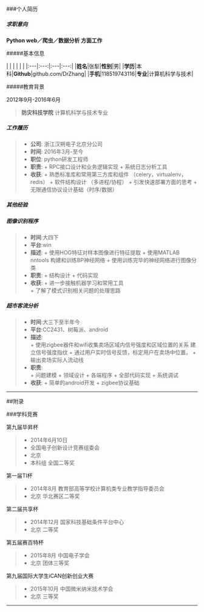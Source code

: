 ###个人简历

##### 求职意向

**Python web／爬虫／数据分析 方面工作**

#####基本信息

| | | | | |
|:---|:---:|:---|:---:|
|**姓名**|张犁|**性别**|男|
|**学历**|本科|**Github**|github.com/DrZhang|
|**手机**|118519743116|**专业**|计算机科学与技术|


#####教育背景

2012年9月-2016年6月
> **防灾科技学院** 计算机科学与技术专业

##### 工作履历

> - **公司**: 浙江汉朔电子北京分公司
> - **时间**: 2016年3月-至今
> - **职位**: python研发工程师
> - **职责**: 
    + RPC接口设计和业务逻辑实现
    + 系统日志分析工具
> - **收获**: 
    + 熟悉标准库和常用第三方库和组件 （celery，virtualenv，redis）
    + 软件结构设计 （多进程/协程）
    + 引发快速部署方面的思考
    + 无限通信协议设计基础（时序/数据）

##### 其他经验
##### 图像识别程序

> - **时间**:大四下
> - **平台**:win
> - **描述**:
    + 使用HOG特征对样本图像进行特征提取
    + 使用MATLAB nntools 构建和训练BP神经网络
    + 使用训练完毕的神经网络进行图像分类
> - **职责**:
    + 结构设计
    + 代码实现
> - **收获**:
    + 进一步接触机器学习和常用工具        
    + 了解了模式识别相关问题的处理思路

##### 超市客流分析

> - **时间**:大三下至半年今
> - **平台**:CC2431、树莓派、android
> - **描述**:        
    + 使用zigbee器件和wifi收集卖场区域内信号强度和区域位置的关系 建立信号强度指纹
    + 通过用户实时信号反馈，标定用户在卖场中位置。
    + 输出卖场实际人流动线
> - **职责**:        
    + 问题建模
    + 领域设计
    + 各端程序
    + 全部代码实现
    + 系统调试        
> - **收获**:
    + 简单的android开发
    + zigbee协议基础


--------

##附录

###学科竞赛

第九届毕昇杯
> - 2014年6月10日
> - 全国电子创新设计竞赛组委会 
> - 北京
> - 本科组 全国二等奖

第一届TI杯
> - 2014年8月 教育部高等学校计算机类专业教学指导委员会 
> - 北京 华北赛区二等奖

第二届共享杯
> - 2014年12月 国家科技基础条件平台中心 
> - 北京 二等奖

第五届赛百特杯
> - 2015年8月 中国电子学会
> - 北京 团体三等奖

第九届国际大学生iCAN创新创业大赛
> - 2015年10月 中国微米纳米技术学会 
> - 北京 三等奖

-------
